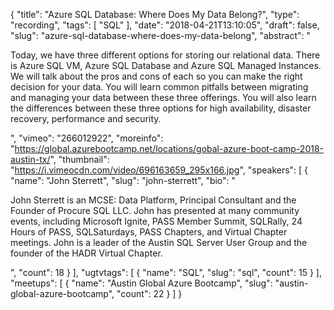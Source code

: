 {
  "title": "Azure SQL Database: Where Does My Data Belong?",
  "type": "recording",
  "tags": [
    "SQL"
  ],
  "date": "2018-04-21T13:10:05",
  "draft": false,
  "slug": "azure-sql-database-where-does-my-data-belong",
  "abstract": "<p>Today, we have three different options for storing our relational data. There is Azure SQL VM, Azure SQL Database and Azure SQL Managed Instances.  We will talk about the pros and cons of each so you can make the right decision for your data.  You will learn common pitfalls between migrating and managing your data between these three offerings.  You will also learn the differences between these three options for high availability, disaster recovery, performance and security.</p>",
  "vimeo": "266012922",
  "moreinfo": "https://global.azurebootcamp.net/locations/gobal-azure-boot-camp-2018-austin-tx/",
  "thumbnail": "https://i.vimeocdn.com/video/696163659_295x166.jpg",
  "speakers": [
    {
      "name": "John Sterrett",
      "slug": "john-sterrett",
      "bio": "<p>John Sterrett is an MCSE: Data Platform, Principal Consultant and the Founder of Procure SQL LLC.  John has presented at many community events, including Microsoft Ignite, PASS Member Summit, SQLRally, 24 Hours of PASS, SQLSaturdays, PASS Chapters, and Virtual Chapter meetings. John is a leader of the Austin SQL Server User Group and the founder of the HADR Virtual Chapter.</p>",
      "count": 18
    }
  ],
  "ugtvtags": [
    {
      "name": "SQL",
      "slug": "sql",
      "count": 15
    }
  ],
  "meetups": [
    {
      "name": "Austin Global Azure Bootcamp",
      "slug": "austin-global-azure-bootcamp",
      "count": 22
    }
  ]
}
